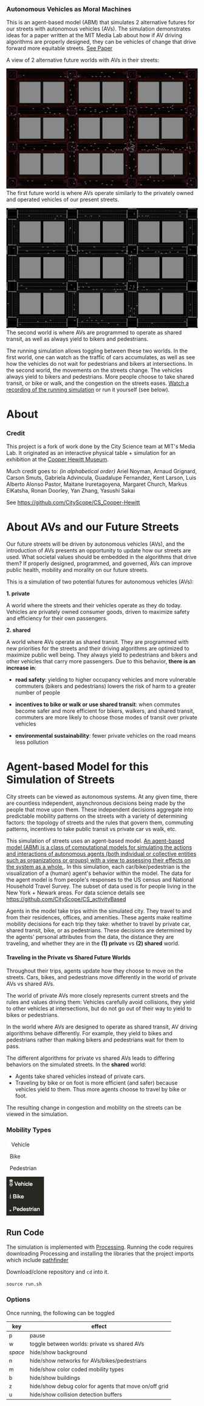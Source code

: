 ### Autonomous Vehicles as Moral Machines


This is an agent-based model (ABM) that simulates 2 alternative futures for our streets with autonomous vehicles (AVs).
The simulation demonstrates ideas for a paper written at the MIT Media Lab about how if AV driving algorithms are properly designed, they can be vehicles of change that drive forward more equitable streets.
[See Paper](https://docs.google.com/document/d/1BlcuKNUD1KOblP5JW6aEXMcnS0sMfL_g7d8P9sffAyA/edit?usp=sharing)


A view of 2 alternative future worlds with AVs in their streets:

![World of private AVs](output-assets/private-av-world-traffic-jam.png)
The first future world is where AVs operate similarly to the privately owned and operated vehicles of our present streets.

![World of private AVs](output-assets/shared-av-world.png)
The second world is where AVs are programmed to operate as shared transit, as well as always yield to bikers and pedestrians.


The running simulation allows toggling between these two worlds.  In the first world, one can watch as the traffic of cars accumulates, as well as see how the vehicles do not wait for pedestrians and bikers at intersections.
In the second world, the movements on the streets change.  The vehicles always yield to bikers and pedestrians.  More people choose to take shared transit, or bike or walk, and the congestion on the streets eases.
[Watch a recording of the running simulation](output-assets/simulation-toggled-between-worlds-mid-way.mp4) or run it yourself (see below).


# About

### Credit

This project is a fork of work done by the City Science team at MIT's Media Lab.  It originated as an interactive physical table + simulation for an exhibition at the [Cooper Hewitt Museum](https://www.cooperhewitt.org/2018/11/08/cooper-hewitt-explores-the-future-of-mobility-in-new-exhibition/).

Much credit goes to:
*(in alphabetical order)*
Ariel Noyman, Arnaud Grignard, Carson Smuts, Gabriela Advincula, Guadalupe Fernandez, Kent Larson, Luis Alberto Alonso Pastor, Maitane Iruretagoyena, Margaret Church, Markus ElKatsha, Ronan Doorley, Yan Zhang, Yasushi Sakai

See https://github.com/CityScope/CS_Cooper-Hewitt


# About AVs and our Future Streets

Our future streets will be driven by autonomous vehicles (AVs), and the introduction of AVs presents an opportunity to update how our streets are used.  What societal values should be embedded in the algorithms that drive them?  If properly designed, programmed, and governed, AVs can improve public health, mobility and morality on our future streets.

This is a simulation of two potential futures for autonomous vehicles (AVs):

__1. private__

A world where the streets and their vehicles operate as they do today.  Vehicles are privately owned consumer goods, driven to maximize safety and efficiency for their own passengers.


__2. shared__

A world where AVs operate as shared transit.  They are programmed with new priorities for the streets and their driving algorithms are optimized to maximize public well being.  They always yield to pedestrians and bikers and other vehicles that carry more passengers.  Due to this behavior, __there is an increase in__:

- __road safety__: yielding to higher occupancy vehicles and more vulnerable commuters (bikers and pedestrians) lowers the risk of harm to a greater number of people

- __incentives to bike or walk or use shared transit__: when commutes become safer and more efficient for bikers, walkers, and shared transit, commuters are more likely to choose those modes of transit over private vehicles

- __environmental sustainability__: fewer private vehicles on the road means less pollution



# Agent-based Model for this Simulation of Streets

City streets can be viewed as autonomous systems.  At any given time, there are countless independent, asynchronous decisions being made by the people that move upon them.  These independent decisions aggregate into predictable mobility patterns on the streets with a variety of determining factors: the topology of streets and the rules that govern them, commuting patterns, incentives to take public transit vs private car vs walk, etc.

This simulation of streets uses an agent-based model.  [An agent-based model (ABM) is a class of computational models for simulating the actions and interactions of autonomous agents (both individual or collective entities such as organizations or groups) with a view to assessing their effects on the system as a whole.](https://en.wikipedia.org/wiki/Agent-based_model).  In this simulation, each car/bike/pedestrian is the visualization of a (human) agent's behavior within the model.
The data for the agent model is from people's responses to the US census and National Household Travel Survey.  The subset of data used is for people living in the New York + Newark areas.  For data science details see https://github.com/CityScope/CS_activityBased

Agents in the model take trips within the simulated city.  They travel to and from their residences, offices, and amenities.  These agents make realtime mobility decisions for each trip they take: whether to travel by private car, shared transit, bike, or as pedestrians.
These decisions are determined by the agents' personal attributes from the data, the distance they are traveling, and whether they are in the __(1) private__ vs __(2) shared__ world.

#### Traveling in the Private vs Shared Future Worlds
Throughout their trips, agents update how they choose to move on the streets.  Cars, bikes, and pedestrians move differently in the world of private AVs vs shared AVs.

The world of private AVs more closely represents current streets and the rules and values driving them: Vehicles carefully avoid collisions, they yield to other vehicles at intersections, but do not go out of their way to yield to bikes or pedestrians.  

In the world where AVs are designed to operate as shared transit, AV driving algorithms behave differently.  For example, they yield to bikes and pedestrians rather than making bikers and pedestrians wait for them to pass.

The different algorithms for private vs shared AVs leads to differing behaviors on the simulated streets.
In the __shared__ world:
- Agents take shared vehicles instead of private cars.
- Traveling by bike or on foot is more efficient (and safer) because vehicles yield to them.  Thus more agents choose to travel by bike or foot.

The resulting change in congestion and mobility on the streets can be viewed in the simulation.


### Mobility Types

![Vehicle](ABM/data/image/glyphs/car.gif)
Vehicle

![Bike 0](ABM/data/image/glyphs/bike-0.gif)
Bike

![human 0](ABM/data/image/glyphs/human-0.gif)
Pedestrian

![mobility types](output-assets/mobility-types.png)




## Run Code

The simulation is implemented with [Processing](https://processing.org/).  Running the code requires downloading Processing and installing the libraries that the project imports which include [pathfinder](http://www.robotacid.com/PBeta/AILibrary/Pathfinder/index.html)

Download/clone repository and `cd` into it.

`source run.sh`


### Options

Once running, the following can be toggled

key | effect
--- | ---
p | pause
w | toggle between worlds: private vs shared AVs
*space* | hide/show background
n | hide/show networks for AVs/bikes/pedestrians
m | hide/show color coded mobility types
b | hide/show buildings
z | hide/show debug color for agents that move on/off grid
u | hide/show collision detection buffers
